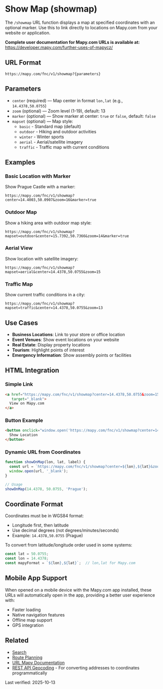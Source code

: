 # Show Map (showmap)

The `/showmap` URL function displays a map at specified coordinates with an optional marker. Use this to link directly to locations on Mapy.com from your website or application.

**Complete user documentation for Mapy.com URLs is available at:**  
https://developer.mapy.com/further-uses-of-mapycz/

## URL Format

```
https://mapy.com/fnc/v1/showmap?{parameters}
```

## Parameters

- `center` (required) — Map center in format `lon,lat` (e.g., `14.4378,50.0755`)
- `zoom` (optional) — Zoom level (1-19), default: 13
- `marker` (optional) — Show marker at center: `true` or `false`, default: `false`
- `mapset` (optional) — Map style:
  - `basic` - Standard map (default)
  - `outdoor` - Hiking and outdoor activities
  - `winter` - Winter sports
  - `aerial` - Aerial/satellite imagery
  - `traffic` - Traffic map with current conditions

## Examples

### Basic Location with Marker

Show Prague Castle with a marker:

```
https://mapy.com/fnc/v1/showmap?center=14.4003,50.0907&zoom=16&marker=true
```

### Outdoor Map

Show a hiking area with outdoor map style:

```
https://mapy.com/fnc/v1/showmap?mapset=outdoor&center=15.7392,50.7366&zoom=14&marker=true
```

### Aerial View

Show location with satellite imagery:

```
https://mapy.com/fnc/v1/showmap?mapset=aerial&center=14.4378,50.0755&zoom=15
```

### Traffic Map

Show current traffic conditions in a city:

```
https://mapy.com/fnc/v1/showmap?mapset=traffic&center=14.4378,50.0755&zoom=13
```

## Use Cases

- **Business Locations**: Link to your store or office location
- **Event Venues**: Show event locations on your website
- **Real Estate**: Display property locations
- **Tourism**: Highlight points of interest
- **Emergency Information**: Show assembly points or facilities

## HTML Integration

### Simple Link

```html
<a href="https://mapy.com/fnc/v1/showmap?center=14.4378,50.0755&zoom=15&marker=true" 
   target="_blank">
  View on Mapy.com
</a>
```

### Button Example

```html
<button onclick="window.open('https://mapy.com/fnc/v1/showmap?center=14.4378,50.0755&zoom=15&marker=true', '_blank')">
  Show Location
</button>
```

### Dynamic URL from Coordinates

```js
function showOnMap(lon, lat, label) {
  const url = `https://mapy.com/fnc/v1/showmap?center=${lon},${lat}&zoom=15&marker=true`;
  window.open(url, '_blank');
}

// Usage
showOnMap(14.4378, 50.0755, 'Prague');
```

## Coordinate Format

Coordinates must be in WGS84 format:
- Longitude first, then latitude
- Use decimal degrees (not degrees/minutes/seconds)
- Example: `14.4378,50.0755` (Prague)

To convert from latitude/longitude order used in some systems:
```js
const lat = 50.0755;
const lon = 14.4378;
const mapyFormat = `${lon},${lat}`;  // lon,lat for Mapy.com
```

## Mobile App Support

When opened on a mobile device with the Mapy.com app installed, these URLs will automatically open in the app, providing a better user experience with:
- Faster loading
- Native navigation features
- Offline map support
- GPS integration

## Related

- [Search](search.md)
- [Route Planning](route.md)
- [URL Mapy Documentation](README.md)
- [REST API Geocoding](../rest-api/geocoding.md) - For converting addresses to coordinates programmatically

Last verified: 2025-10-13
